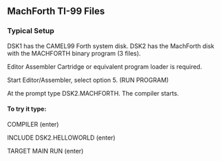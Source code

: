 ## MachForth TI-99 Files

### Typical Setup

DSK1  has the CAMEL99 Forth system disk.
DSK2  has the MachForth disk with the MACHFORTH binary program (3 files).

Editor Assembler Cartridge or equivalent program loader is required.

Start Editor/Assembler, select option 5.
(RUN PROGRAM)

At the prompt type DSK2.MACHFORTH.
The compiler starts.

#### To try it type:

COMPILER (enter)

INCLUDE DSK2.HELLOWORLD (enter)

TARGET MAIN RUN (enter)
